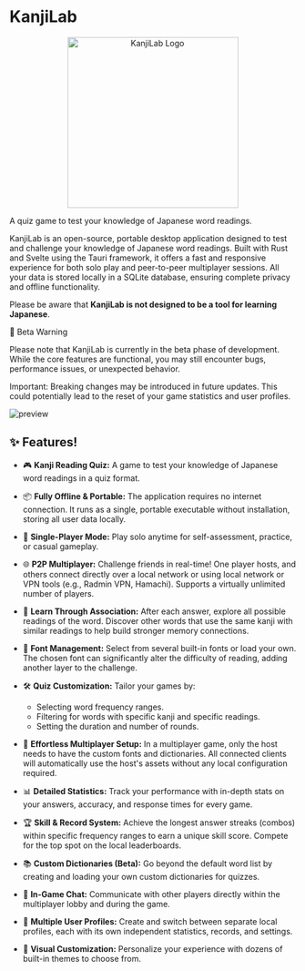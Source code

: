 # KanjiLab

<p align="center">
  <img src="https://github.com/user-attachments/assets/894ec4aa-62db-499a-835b-13083176d338" alt="KanjiLab Logo" width="300">
</p>

A quiz game to test your knowledge of Japanese word readings.

KanjiLab is an open-source, portable desktop application designed to test and challenge your knowledge of Japanese word readings. Built with Rust and Svelte using the Tauri framework, it offers a fast and responsive experience for both solo play and peer-to-peer multiplayer sessions. All your data is stored locally in a SQLite database, ensuring complete privacy and offline functionality.

Please be aware that **KanjiLab is not designed to be a tool for learning Japanese**.

🚧 Beta Warning

Please note that KanjiLab is currently in the beta phase of development. While the core features are functional, you may still encounter bugs, performance issues, or unexpected behavior.

Important: Breaking changes may be introduced in future updates. This could potentially lead to the reset of your game statistics and user profiles.

![preview](https://github.com/user-attachments/assets/ba2dc923-c6f9-49ea-aecc-d0afda37b6bc)

## ✨ Features!


*   🎮 **Kanji Reading Quiz:** A game to test your knowledge of Japanese word readings in a quiz format.

*   📦 **Fully Offline & Portable:** The application requires no internet connection. It runs as a single, portable executable without installation, storing all user data locally.

*   👤 **Single-Player Mode:** Play solo anytime for self-assessment, practice, or casual gameplay.

*   🌐 **P2P Multiplayer:** Challenge friends in real-time! One player hosts, and others connect directly over a local network or using local network or VPN tools (e.g., Radmin VPN, Hamachi). Supports a virtually unlimited number of players.

*   🔗 **Learn Through Association:** After each answer, explore all possible readings of the word. Discover other words that use the same kanji with similar readings to help build stronger memory connections.

*   📝 **Font Management:** Select from several built-in fonts or load your own. The chosen font can significantly alter the difficulty of reading, adding another layer to the challenge.

*   🛠️ **Quiz Customization:** Tailor your games by:
    *   Selecting word frequency ranges.
    *   Filtering for words with specific kanji and specific readings.
    *   Setting the duration and number of rounds.

*   📡 **Effortless Multiplayer Setup:** In a multiplayer game, only the host needs to have the custom fonts and dictionaries. All connected clients will automatically use the host's assets without any local configuration required.

*   📊 **Detailed Statistics:** Track your performance with in-depth stats on your answers, accuracy, and response times for every game.

*   🏆 **Skill & Record System:** Achieve the longest answer streaks (combos) within specific frequency ranges to earn a unique skill score. Compete for the top spot on the local leaderboards.

*   📚 **Custom Dictionaries (Beta):** Go beyond the default word list by creating and loading your own custom dictionaries for quizzes.

*   💬 **In-Game Chat:** Communicate with other players directly within the multiplayer lobby and during the game.

*   👥 **Multiple User Profiles:** Create and switch between separate local profiles, each with its own independent statistics, records, and settings.

*   🎨 **Visual Customization:** Personalize your experience with dozens of built-in themes to choose from.
